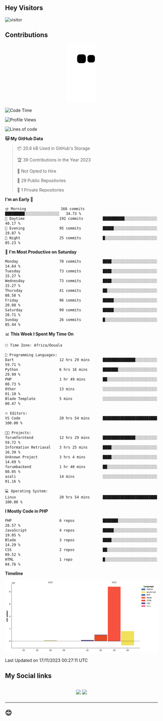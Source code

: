 ## Hey Visitors
![visitor](https://profile-counter.glitch.me/Fotsingboris/count.svg)

## Contributions
<p align="center">
  <img src="https://raw.githubusercontent.com/Fotsingboris/Fotsingboris/output/github-contribution-grid-snake.svg" />
</p>

<!--START_SECTION:waka-->
![Code Time](http://img.shields.io/badge/Code%20Time-717%20hrs%2052%20mins-blue)

![Profile Views](http://img.shields.io/badge/Profile%20Views-0-blue)

![Lines of code](https://img.shields.io/badge/From%20Hello%20World%20I%27ve%20Written-11.6%20million%20lines%20of%20code-blue)

**🐱 My GitHub Data** 

> 📦 20.6 kB Used in GitHub's Storage 
 > 
> 🏆 39 Contributions in the Year 2023
 > 
> 🚫 Not Opted to Hire
 > 
> 📜 29 Public Repositories 
 > 
> 🔑 1 Private Repositories 
 > 
**I'm an Early 🐤** 

```text
🌞 Morning                166 commits         █████████░░░░░░░░░░░░░░░░   34.73 % 
🌆 Daytime                192 commits         ██████████░░░░░░░░░░░░░░░   40.17 % 
🌃 Evening                95 commits          █████░░░░░░░░░░░░░░░░░░░░   19.87 % 
🌙 Night                  25 commits          █░░░░░░░░░░░░░░░░░░░░░░░░   05.23 % 
```
📅 **I'm Most Productive on Saturday** 

```text
Monday                   70 commits          ████░░░░░░░░░░░░░░░░░░░░░   14.64 % 
Tuesday                  73 commits          ████░░░░░░░░░░░░░░░░░░░░░   15.27 % 
Wednesday                73 commits          ████░░░░░░░░░░░░░░░░░░░░░   15.27 % 
Thursday                 41 commits          ██░░░░░░░░░░░░░░░░░░░░░░░   08.58 % 
Friday                   96 commits          █████░░░░░░░░░░░░░░░░░░░░   20.08 % 
Saturday                 99 commits          █████░░░░░░░░░░░░░░░░░░░░   20.71 % 
Sunday                   26 commits          █░░░░░░░░░░░░░░░░░░░░░░░░   05.44 % 
```


📊 **This Week I Spent My Time On** 

```text
🕑︎ Time Zone: Africa/Douala

💬 Programming Languages: 
Dart                     12 hrs 29 mins      ███████████████░░░░░░░░░░   59.71 % 
Python                   6 hrs 16 mins       ███████░░░░░░░░░░░░░░░░░░   29.99 % 
PHP                      1 hr 49 mins        ██░░░░░░░░░░░░░░░░░░░░░░░   08.73 % 
Other                    13 mins             ░░░░░░░░░░░░░░░░░░░░░░░░░   01.10 % 
Blade Template           5 mins              ░░░░░░░░░░░░░░░░░░░░░░░░░   00.47 % 

🔥 Editors: 
VS Code                  20 hrs 54 mins      █████████████████████████   100.00 % 

🐱‍💻 Projects: 
forumforntend            12 hrs 29 mins      ███████████████░░░░░░░░░░   59.72 % 
Information Retriaval    3 hrs 25 mins       ████░░░░░░░░░░░░░░░░░░░░░   16.39 % 
Unknown Project          3 hrs 4 mins        ████░░░░░░░░░░░░░░░░░░░░░   14.69 % 
forumbackend             1 hr 40 mins        ██░░░░░░░░░░░░░░░░░░░░░░░   08.05 % 
azali                    14 mins             ░░░░░░░░░░░░░░░░░░░░░░░░░   01.16 % 

💻 Operating System: 
Linux                    20 hrs 54 mins      █████████████████████████   100.00 % 
```

**I Mostly Code in PHP** 

```text
PHP                      6 repos             ███████░░░░░░░░░░░░░░░░░░   28.57 % 
JavaScript               4 repos             █████░░░░░░░░░░░░░░░░░░░░   19.05 % 
Blade                    3 repos             ████░░░░░░░░░░░░░░░░░░░░░   14.29 % 
CSS                      2 repos             ██░░░░░░░░░░░░░░░░░░░░░░░   09.52 % 
HTML                     1 repo              █░░░░░░░░░░░░░░░░░░░░░░░░   04.76 % 
```



**Timeline**

![Lines of Code chart](https://raw.githubusercontent.com/Fotsingboris/Fotsingboris/main/assets/bar_graph.png)


 Last Updated on 17/11/2023 00:27:11 UTC
<!--END_SECTION:waka-->

<h2>My Social links <h2>
<p align="center">
   <a href="https://linkedin.com/in/Fotsingboris-Mathieu"><img src="https://img.shields.io/badge/linkedin-%230077B5.svg?style=for-the-badge&logo=linkedin&logoColor=white"></a>
   <a href="https://instagram.com/Fotsingboris"><img src="https://img.shields.io/badge/instagram-%23E4405F.svg?style=for-the-badge&logo=Instagram&logoColor=white"></a>
  </p>
<hr>
😊

